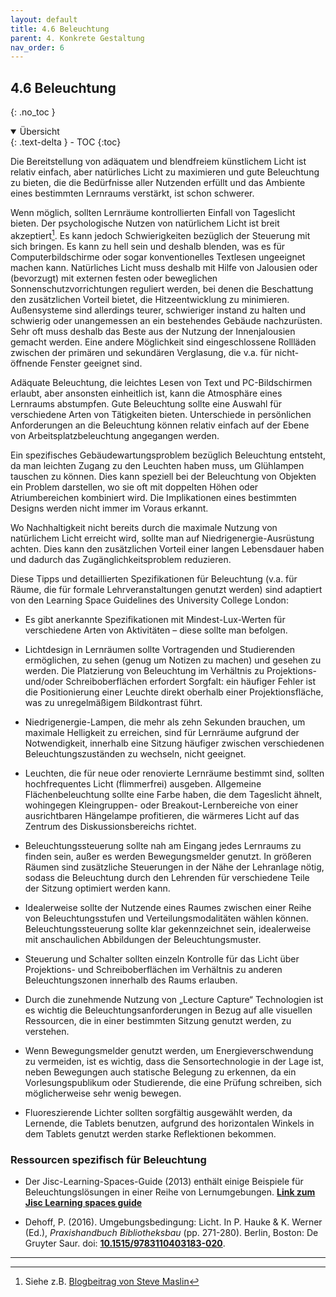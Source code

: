 ```yaml
---
layout: default
title: 4.6 Beleuchtung
parent: 4. Konkrete Gestaltung
nav_order: 6
---
```


## 4.6 Beleuchtung
{: .no_toc }

<details open markdown="block">
  <summary>
    Übersicht
  </summary>
  {: .text-delta }
- TOC
{:toc}
</details>

Die Bereitstellung von adäquatem und blendfreiem künstlichem Licht ist
relativ einfach, aber natürliches Licht zu maximieren und gute
Beleuchtung zu bieten, die die Bedürfnisse aller Nutzenden erfüllt und das
Ambiente eines bestimmten Lernraums verstärkt, ist schon schwerer.

Wenn möglich, sollten Lernräume kontrollierten Einfall von Tageslicht
bieten. Der psychologische Nutzen von natürlichem Licht ist breit
akzeptiert[^11]. Es kann jedoch Schwierigkeiten bezüglich der Steuerung
mit sich bringen. Es kann zu hell sein und deshalb blenden, was es für
Computerbildschirme oder sogar konventionelles Textlesen ungeeignet
machen kann. Natürliches Licht muss deshalb mit Hilfe von Jalousien oder
(bevorzugt) mit externen festen oder beweglichen
Sonnenschutzvorrichtungen reguliert werden, bei denen die Beschattung
den zusätzlichen Vorteil bietet, die Hitzeentwicklung zu minimieren.
Außensysteme sind allerdings teurer, schwieriger instand zu halten und
schwierig oder unangemessen an ein bestehendes Gebäude nachzurüsten.
Sehr oft muss deshalb das Beste aus der Nutzung der Innenjalousien
gemacht werden. Eine andere Möglichkeit sind eingeschlossene Rollläden
zwischen der primären und sekundären Verglasung, die v.a. für
nicht-öffnende Fenster geeignet sind.

Adäquate Beleuchtung, die leichtes Lesen von Text und PC-Bildschirmen
erlaubt, aber ansonsten einheitlich ist, kann die Atmosphäre eines
Lernraums abstumpfen. Gute Beleuchtung sollte eine Auswahl für
verschiedene Arten von Tätigkeiten bieten. Unterschiede in persönlichen
Anforderungen an die Beleuchtung können relativ einfach auf der Ebene
von Arbeitsplatzbeleuchtung angegangen werden.

Ein spezifisches Gebäudewartungsproblem bezüglich Beleuchtung entsteht,
da man leichten Zugang zu den Leuchten haben muss, um Glühlampen
tauschen zu können. Dies kann speziell bei der Beleuchtung von Objekten
ein Problem darstellen, wo sie oft mit doppelten Höhen oder
Atriumbereichen kombiniert wird. Die Implikationen eines bestimmten
Designs werden nicht immer im Voraus erkannt.

Wo Nachhaltigkeit nicht bereits durch die maximale Nutzung von
natürlichem Licht erreicht wird, sollte man auf
Niedrigenergie-Ausrüstung achten. Dies kann den zusätzlichen Vorteil
einer langen Lebensdauer haben und dadurch das Zugänglichkeitsproblem
reduzieren.

Diese Tipps und detaillierten Spezifikationen für Beleuchtung (v.a. für
Räume, die für formale Lehrveranstaltungen genutzt werden) sind
adaptiert von den Learning Space Guidelines des University College
London:

-   Es gibt anerkannte Spezifikationen mit Mindest-Lux-Werten für
    verschiedene Arten von Aktivitäten – diese sollte man befolgen.

-   Lichtdesign in Lernräumen sollte Vortragenden und Studierenden
    ermöglichen, zu sehen (genug um Notizen zu machen) und gesehen zu
    werden. Die Platzierung von Beleuchtung im Verhältnis zu
    Projektions- und/oder Schreiboberflächen erfordert Sorgfalt: ein
    häufiger Fehler ist die Positionierung einer Leuchte direkt oberhalb
    einer Projektionsfläche, was zu unregelmäßigem Bildkontrast führt.

-   Niedrigenergie-Lampen, die mehr als zehn Sekunden brauchen, um
    maximale Helligkeit zu erreichen, sind für Lernräume aufgrund der
    Notwendigkeit, innerhalb eine Sitzung häufiger zwischen
    verschiedenen Beleuchtungszuständen zu wechseln, nicht geeignet.

-   Leuchten, die für neue oder renovierte Lernräume bestimmt sind,
    sollten hochfrequentes Licht (flimmerfrei) ausgeben. Allgemeine
    Flächenbeleuchtung sollte eine Farbe haben, die dem Tageslicht
    ähnelt, wohingegen Kleingruppen- oder Breakout-Lernbereiche von
    einer ausrichtbaren Hängelampe profitieren, die wärmeres Licht auf
    das Zentrum des Diskussionsbereichs richtet.

-   Beleuchtungssteuerung sollte nah am Eingang jedes Lernraums zu
    finden sein, außer es werden Bewegungsmelder genutzt. In größeren
    Räumen sind zusätzliche Steuerungen in der Nähe der Lehranlage
    nötig, sodass die Beleuchtung durch den Lehrenden für verschiedene
    Teile der Sitzung optimiert werden kann.

-   Idealerweise sollte der Nutzende eines Raumes zwischen einer Reihe von
    Beleuchtungsstufen und Verteilungsmodalitäten wählen können.
    Beleuchtungssteuerung sollte klar gekennzeichnet sein, idealerweise
    mit anschaulichen Abbildungen der Beleuchtungsmuster.

-   Steuerung und Schalter sollten einzeln Kontrolle für das Licht über
    Projektions- und Schreiboberflächen im Verhältnis zu anderen
    Beleuchtungszonen innerhalb des Raums erlauben.

-   Durch die zunehmende Nutzung von „Lecture Capture“ Technologien ist
    es wichtig die Beleuchtungsanforderungen in Bezug auf alle visuellen
    Ressourcen, die in einer bestimmten Sitzung genutzt werden, zu
    verstehen.

-   Wenn Bewegungsmelder genutzt werden, um Energieverschwendung zu
    vermeiden, ist es wichtig, dass die Sensortechnologie in der Lage
    ist, neben Bewegungen auch statische Belegung zu erkennen, da ein
    Vorlesungspublikum oder Studierende, die eine Prüfung schreiben,
    sich möglicherweise sehr wenig bewegen.

-   Fluoreszierende Lichter sollten sorgfältig ausgewählt werden, da
    Lernende, die Tablets benutzen, aufgrund des horizontalen Winkels in
    dem Tablets genutzt werden starke Reflektionen bekommen.

### Ressourcen spezifisch für Beleuchtung

-   Der Jisc-Learning-Spaces-Guide (2013) enthält einige Beispiele für  Beleuchtungslösungen in einer Reihe von Lernumgebungen. **[Link zum Jisc Learning spaces guide](https://www.jisc.ac.uk/guides/learning-spaces/lighting)**

-   Dehoff, P. (2016). Umgebungsbedingung: Licht. In P. Hauke & K. Werner (Ed.), *Praxishandbuch Bibliotheksbau* (pp. 271-280). Berlin, Boston: De Gruyter Saur. doi: **[10.1515/9783110403183-020](https://doi.org/10.1515/9783110403183-020)**.

---

[^11]: Siehe z.B. [Blogbeitrag von Steve Maslin](https://stevemaslin.wordpress.com/2015/04/29/clear-as-daylight/)
